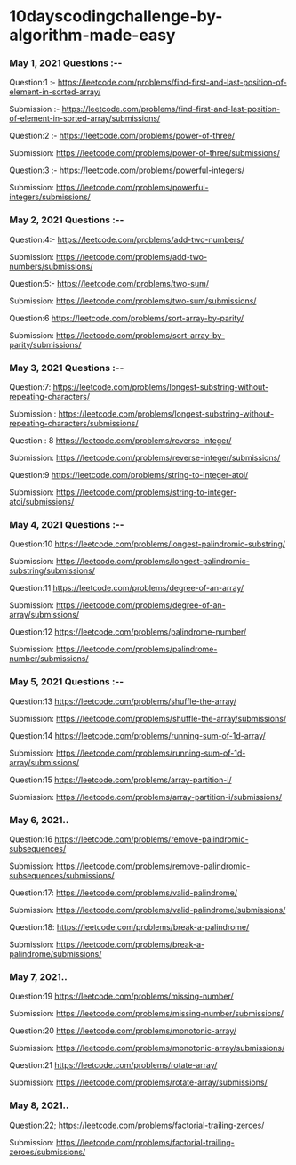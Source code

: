 # 10dayscodingchallenge-by-algorithm-made-easy

### May 1, 2021 Questions :--

Question:1 :-
https://leetcode.com/problems/find-first-and-last-position-of-element-in-sorted-array/

Submission :-
https://leetcode.com/problems/find-first-and-last-position-of-element-in-sorted-array/submissions/

Question:2 :-
https://leetcode.com/problems/power-of-three/

Submission:
https://leetcode.com/problems/power-of-three/submissions/

Question:3 :-
https://leetcode.com/problems/powerful-integers/

Submission:
https://leetcode.com/problems/powerful-integers/submissions/

### May 2, 2021 Questions :--

Question:4:-
https://leetcode.com/problems/add-two-numbers/

Submission:
https://leetcode.com/problems/add-two-numbers/submissions/

Question:5:-
https://leetcode.com/problems/two-sum/

Submission:
https://leetcode.com/problems/two-sum/submissions/

Question:6
https://leetcode.com/problems/sort-array-by-parity/

Submission:
https://leetcode.com/problems/sort-array-by-parity/submissions/

### May 3, 2021 Questions :--

Question:7:
https://leetcode.com/problems/longest-substring-without-repeating-characters/

Submission :
https://leetcode.com/problems/longest-substring-without-repeating-characters/submissions/

Question : 8
https://leetcode.com/problems/reverse-integer/

Submission:
https://leetcode.com/problems/reverse-integer/submissions/

Question:9
https://leetcode.com/problems/string-to-integer-atoi/

Submission:
https://leetcode.com/problems/string-to-integer-atoi/submissions/


### May 4, 2021 Questions :--

Question:10
https://leetcode.com/problems/longest-palindromic-substring/

Submission:
https://leetcode.com/problems/longest-palindromic-substring/submissions/

Question:11
https://leetcode.com/problems/degree-of-an-array/

Submission:
https://leetcode.com/problems/degree-of-an-array/submissions/

Question:12
https://leetcode.com/problems/palindrome-number/

Submission:
https://leetcode.com/problems/palindrome-number/submissions/


### May 5, 2021 Questions :--

Question:13
https://leetcode.com/problems/shuffle-the-array/

Submission:
https://leetcode.com/problems/shuffle-the-array/submissions/

Question:14
https://leetcode.com/problems/running-sum-of-1d-array/

Submission:
https://leetcode.com/problems/running-sum-of-1d-array/submissions/

Question:15
https://leetcode.com/problems/array-partition-i/

Submission:
https://leetcode.com/problems/array-partition-i/submissions/

### May 6, 2021..

Question:16
https://leetcode.com/problems/remove-palindromic-subsequences/

Submission:
https://leetcode.com/problems/remove-palindromic-subsequences/submissions/

Question:17:
https://leetcode.com/problems/valid-palindrome/

Submission:
https://leetcode.com/problems/valid-palindrome/submissions/

Question:18:
https://leetcode.com/problems/break-a-palindrome/

Submission:
https://leetcode.com/problems/break-a-palindrome/submissions/

### May 7, 2021..

Question:19
https://leetcode.com/problems/missing-number/

Submission:
https://leetcode.com/problems/missing-number/submissions/

Question:20
https://leetcode.com/problems/monotonic-array/

Submission:
https://leetcode.com/problems/monotonic-array/submissions/

Question:21
https://leetcode.com/problems/rotate-array/

Submission:
https://leetcode.com/problems/rotate-array/submissions/

### May 8, 2021..

Question:22;
https://leetcode.com/problems/factorial-trailing-zeroes/

Submission:
https://leetcode.com/problems/factorial-trailing-zeroes/submissions/




